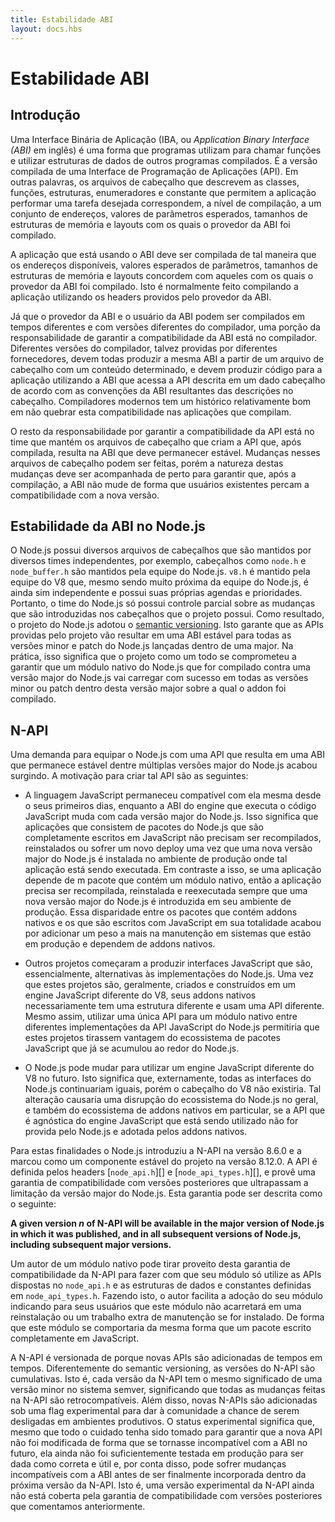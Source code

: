 ```yaml
---
title: Estabilidade ABI
layout: docs.hbs
---
```


# Estabilidade ABI

## Introdução
Uma Interface Binária de Aplicação (IBA, ou *Application Binary Interface (ABI)* em inglês) é uma forma que programas utilizam para chamar funções e utilizar estruturas de dados de outros programas compilados. É a versão compilada de uma Interface de Programação de Aplicações (API). Em outras palavras, os arquivos de cabeçalho que descrevem as classes, funções, estruturas, enumeradores e constante que permitem a aplicação performar uma tarefa desejada correspondem, a nível de compilação, a um conjunto de endereços, valores de parâmetros esperados, tamanhos de estruturas de memória e layouts com os quais o provedor da ABI foi compilado.

A aplicação que está usando o ABI deve ser compilada de tal maneira que os endereços disponíveis, valores esperados de parâmetros, tamanhos de estruturas de memória e layouts concordem com aqueles com os quais o provedor da ABI foi compilado. Isto é normalmente feito compilando a aplicação utilizando os headers providos pelo provedor da ABI.

Já que o provedor da ABI e o usuário da ABI podem ser compilados em tempos diferentes e com versões diferentes do compilador, uma porção da responsabilidade de garantir a compatibilidade da ABI está no compilador. Diferentes versões do compilador, talvez providas por diferentes fornecedores, devem todas produzir a mesma ABI a partir de um arquivo de cabeçalho com um conteúdo determinado, e devem produzir código para a aplicação utilizando a ABI que acessa a API descrita em um dado cabeçalho de acordo com as convenções da ABI resultantes das descrições no cabeçalho. Compiladores modernos tem um histórico relativamente bom em não quebrar esta compatibilidade nas aplicações que compilam.

O resto da responsabilidade por garantir a compatibilidade da API está no time que mantém os arquivos de cabeçalho que criam a API que, após compilada, resulta na ABI que deve permanecer estável. Mudanças nesses arquivos de cabeçalho podem ser feitas, porém a natureza destas mudanças deve ser acompanhada de perto para garantir que, após a compilação, a ABI não mude de forma que usuários existentes percam a compatibilidade com a nova versão.

## Estabilidade da ABI no Node.js
O Node.js possui diversos arquivos de cabeçalhos que são mantidos por diversos times independentes, por exemplo, cabeçalhos como `node.h` e `node_buffer.h` são mantidos pela equipe do Node.js. `v8.h` é mantido pela equipe do V8 que, mesmo sendo muito próxima da equipe do Node.js, é ainda sim independente e possui suas próprias agendas e prioridades. Portanto, o time do Node.js só possui controle parcial sobre as mudanças que são introduzidas nos cabeçalhos que o projeto possui. Como resultado, o projeto do Node.js adotou o [semantic versioning](https://semver.org/). Isto garante que as APIs providas pelo projeto vão resultar em uma ABI estável para todas as versões minor e patch do Node.js lançadas dentro de uma major. Na prática, isso significa que o projeto como um todo se comprometeu a garantir que um módulo nativo do Node.js que for compilado contra uma versão major do Node.js vai carregar com sucesso em todas as versões minor ou patch dentro desta versão major sobre a qual o addon foi compilado.

## N-API
Uma demanda para equipar o Node.js com uma API que resulta em uma ABI que permanece estável dentre múltiplas versões major do Node.js acabou surgindo. A motivação para criar tal API são as seguintes:

* A linguagem JavaScript permaneceu compatível com ela mesma desde o seus primeiros dias, enquanto a ABI do engine que executa o código JavaScript muda com cada versão major do Node.js. Isso significa que aplicações que consistem de pacotes do Node.js que são completamente escritos em JavaScript não precisam ser recompilados, reinstalados ou sofrer um novo deploy uma vez que uma nova versão major do Node.js é instalada no ambiente de produção onde tal aplicação está sendo executada. Em contraste a isso, se uma aplicação depende de m pacote que contém um módulo nativo, então a aplicação precisa ser recompilada, reinstalada e reexecutada sempre que uma nova versão major do Node.js é introduzida em seu ambiente de produção. Essa disparidade entre os pacotes que contém addons nativos e os que são escritos com JavaScript em sua totalidade acabou por adicionar um peso a mais na manutenção em sistemas que estão em produção e dependem de addons nativos.

* Outros projetos começaram a produzir interfaces JavaScript que são, essencialmente, alternativas às implementações do Node.js. Uma vez que estes projetos são, geralmente, criados e construídos em um engine JavaScript diferente do V8, seus addons nativos necessariamente tem uma estrutura diferente e usam uma API diferente. Mesmo assim, utilizar uma única API para um módulo nativo entre diferentes implementações da API JavaScript do Node.js permitiria que estes projetos tirassem vantagem do ecossistema de pacotes JavaScript que já se acumulou ao redor do Node.js.

* O Node.js pode mudar para utilizar um engine JavaScript diferente do V8 no futuro. Isto significa que, externamente, todas as interfaces do Node.js continuariam iguais, porém o cabeçalho do V8 não existiria. Tal alteração causaria uma disrupção do ecossistema do Node.js no geral, e também do ecossistema de addons nativos em particular, se a API que é agnóstica do engine JavaScript que está sendo utilizado não for provida pelo Node.js e adotada pelos addons nativos.

Para estas finalidades o Node.js introduziu a N-API na versão 8.6.0 e a marcou como um componente estável do projeto na versão 8.12.0. A API é definida pelos headers [`node_api.h`][] e [`node_api_types.h`][], e provê uma garantia de compatibilidade com versões posteriores que ultrapassam a limitação da versão major do Node.js. Esta garantia pode ser descrita como o seguinte:

**A given version *n* of N-API will be available in the major version of Node.js in which it was published, and in all subsequent versions of Node.js, including subsequent major versions.**

Um autor de um módulo nativo pode tirar proveito desta garantia de compatibilidade da N-API para fazer com que seu módulo só utilize as APIs dispostas no `node_api.h` e as estruturas de dados e constantes definidas em `node_api_types.h`. Fazendo isto, o autor facilita a adoção do seu módulo indicando para seus usuários que este módulo não acarretará em uma reinstalação ou um trabalho extra de manutenção se for instalado. De forma que este módulo se comportaria da mesma forma que um pacote escrito completamente em JavaScript.

A N-API é versionada de porque novas APIs são adicionadas de tempos em tempos. Diferentemente do semantic versioning, as versões do N-API são cumulativas. Isto é, cada versão da N-API tem o mesmo significado de uma versão minor no sistema semver, significando que todas as mudanças feitas na N-API são retrocompatíveis. Além disso, novas N-APIs são adicionadas sob uma flag experimental para dar à comunidade a chance de serem desligadas em ambientes produtivos. O status experimental significa que, mesmo que todo o cuidado tenha sido tomado para garantir que a nova API não foi modificada de forma que se tornasse incompatível com a ABI no futuro, ela ainda não foi suficientemente testada em produção para ser dada como correta e útil e, por conta disso, pode sofrer mudanças incompatíveis com a ABI antes de ser finalmente incorporada dentro da próxima versão da N-API. Isto é, uma versão experimental da N-API ainda não está coberta pela garantia de compatibilidade com versões posteriores que comentamos anteriormente.
